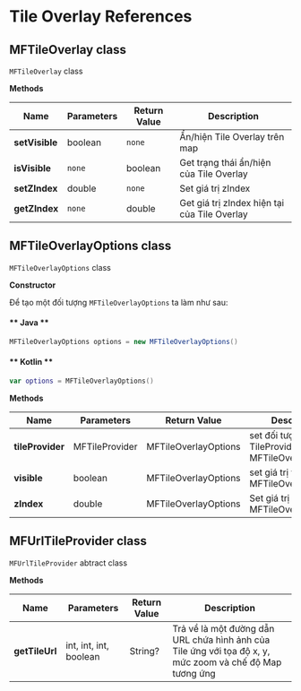 # Tile Overlay References

## MFTileOverlay class

`MFTileOverlay` class

**Methods**

| Name           | Parameters                              | Return Value | Description                                                                            |
|----------------|-----------------------------------------|--------------|----------------------------------------------------------------------------------------|
| **setVisible** | boolean                                 | `none`       | Ẩn/hiện Tile Overlay trên map                                                          |
| **isVisible**  | `none`                                  | boolean      | Get trạng thái ẩn/hiện của Tile Overlay                                                |
| **setZIndex**  | double                                  | `none`       | Set giá trị zIndex                                                                     |
| **getZIndex**  | `none`                                  | double       | Get giá trị zIndex hiện tại của Tile Overlay                                           |

## MFTileOverlayOptions class

`MFTileOverlayOptions` class

**Constructor**

Để tạo một đối tượng `MFTileOverlayOptions` ta làm như sau:

<!-- tabs:start -->
#### ** Java **

```java
MFTileOverlayOptions options = new MFTileOverlayOptions()
```

#### ** Kotlin **

```kotlin
var options = MFTileOverlayOptions()
```
<!-- tabs:end -->

**Methods**

| Name           | Parameters                              | Return Value | Description                                                                            |
|----------------|-----------------------------------------|--------------|----------------------------------------------------------------------------------------|
| **tileProvider** | MFTileProvider                        | MFTileOverlayOptions| set đối tượng TileProvider cho MFTileOverlayOptions                             |
| **visible**    | boolean                                 | MFTileOverlayOptions| set giá trị visible cho MFTileOverlayOptions                                    |
| **zIndex**     | double                                  | MFTileOverlayOptions| Set giá trị zIndex cho MFTileOverlayOptions                                     |


## MFUrlTileProvider class

`MFUrlTileProvider` abtract class

**Methods**

| Name           | Parameters                              | Return Value | Description                                                                            |
|----------------|-----------------------------------------|--------------|----------------------------------------------------------------------------------------|
| **getTileUrl** | int, int, int, boolean                  | String?      | Trả về là một đường dẫn URL chứa hình ảnh của Tile ứng với tọa độ x, y, mức zoom và chế độ Map tương ứng|

